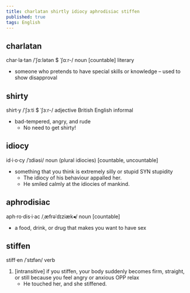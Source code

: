 ```yaml
---
title: charlatan shirtly idiocy aphrodisiac stiffen
published: true
tags: English
---
```


## charlatan

char‧la‧tan /ˈʃɑːlətən $ ˈʃɑːr-/ noun [countable] literary

- someone who pretends to have special skills or knowledge – used to show disapproval

## shirty

shirt‧y /ˈʃɜːti $ ˈʃɜːr-/ adjective British English informal

- bad-tempered, angry, and rude
  - No need to get shirty!

## idiocy

id‧i‧o‧cy /ˈɪdiəsi/ noun (plural idiocies) [countable, uncountable]

- something that you think is extremely silly or stupid SYN stupidity
  - The idiocy of his behaviour appalled her.
  - He smiled calmly at the idiocies of mankind.

## aphrodisiac

aph‧ro‧dis‧i‧ac /ˌæfrəˈdɪziæk◂/ noun [countable]

- a food, drink, or drug that makes you want to have sex

## stiffen

stiff‧en /ˈstɪfən/ verb

1. [intransitive] if you stiffen, your body suddenly becomes firm, straight, or still because you feel angry or anxious OPP relax
   - He touched her, and she stiffened.
